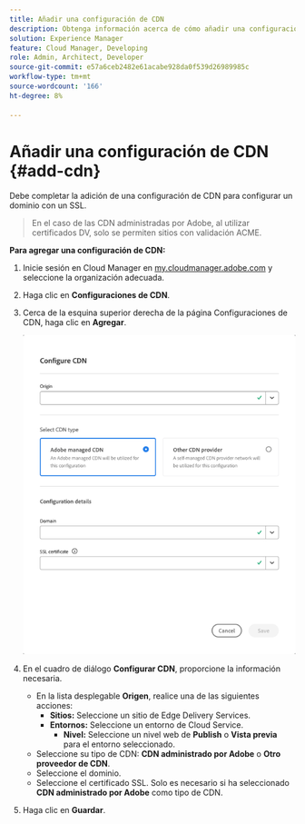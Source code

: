 ```yaml
---
title: Añadir una configuración de CDN
description: Obtenga información acerca de cómo añadir una configuración de CDN para un sitio de Edge Delivery o un entorno de Cloud Manager.
solution: Experience Manager
feature: Cloud Manager, Developing
role: Admin, Architect, Developer
source-git-commit: e57a6ceb2482e61acabe928da0f539d26989985c
workflow-type: tm+mt
source-wordcount: '166'
ht-degree: 8%

---
```



# Añadir una configuración de CDN {#add-cdn}

Debe completar la adición de una configuración de CDN para configurar un dominio con un SSL.

>
>
>En el caso de las CDN administradas por Adobe, al utilizar certificados DV, solo se permiten sitios con validación ACME.

**Para agregar una configuración de CDN:**

1. Inicie sesión en Cloud Manager en [my.cloudmanager.adobe.com](https://my.cloudmanager.adobe.com/) y seleccione la organización adecuada.

1. Haga clic en **Configuraciones de CDN**.

1. Cerca de la esquina superior derecha de la página Configuraciones de CDN, haga clic en **Agregar**.

   ![Cuadro de diálogo Configurar CDN](/help/implementing/cloud-manager/assets/configure-cdn-dialog.png)

1. En el cuadro de diálogo **Configurar CDN**, proporcione la información necesaria.

   * En la lista desplegable **Origen**, realice una de las siguientes acciones:
      * **Sitios:** Seleccione un sitio de Edge Delivery Services.
      * **Entornos:** Seleccione un entorno de Cloud Service.
         * **Nivel:** Seleccione un nivel web de **Publish** o **Vista previa** para el entorno seleccionado.
   * Seleccione su tipo de CDN: **CDN administrado por Adobe** o **Otro proveedor de CDN**.
   * Seleccione el dominio.
   * Seleccione el certificado SSL. Solo es necesario si ha seleccionado **CDN administrado por Adobe** como tipo de CDN.

1. Haga clic en **Guardar**.




